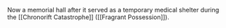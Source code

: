 Now a memorial hall after it served as a temporary medical shelter during the [[Chronorift Catastrophe]] ([[Fragrant Possession]]).
